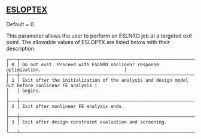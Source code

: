 ## [ESLOPTEX](https://help.hexagonmi.com/bundle/MSC_Nastran_2022.4/page/Nastran_Combined_Book/qrg/parameters/TOC.ESLOPTEX.xhtml)

Default = 0

This parameter allows the user to perform an ESLNRO job at a targeted exit point. The allowable values of ESLOPTX are listed below with their description.

```text
┌───┬─────────────────────────────────────────────────────────────────────────────────────────────────┐
│ 0 │ Do not exit. Proceed with ESLNRO nonlinear response optimization.                               │
├───┼─────────────────────────────────────────────────────────────────────────────────────────────────┤
│ 1 │ Exit after the initialization of the analysis and design model but before nonlinear FE analysis │
│   │ begins.                                                                                         │
├───┼─────────────────────────────────────────────────────────────────────────────────────────────────┤
│ 2 │ Exit after nonlinear FE analysis ends.                                                          │
├───┼─────────────────────────────────────────────────────────────────────────────────────────────────┤
│ 3 │ Exit after design constraint evaluation and screening.                                          │
└───┴─────────────────────────────────────────────────────────────────────────────────────────────────┘
```
